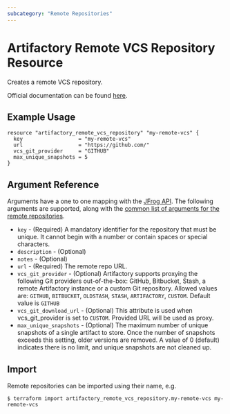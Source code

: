 ```yaml
---
subcategory: "Remote Repositories"
---
```

# Artifactory Remote VCS Repository Resource

Creates a remote VCS repository.

Official documentation can be found [here](https://www.jfrog.com/confluence/display/JFROG/VCS+Repositories).

## Example Usage

```hcl
resource "artifactory_remote_vcs_repository" "my-remote-vcs" {
  key                  = "my-remote-vcs"
  url                  = "https://github.com/"
  vcs_git_provider     = "GITHUB"
  max_unique_snapshots = 5
}
```

## Argument Reference

Arguments have a one to one mapping with the [JFrog API](https://www.jfrog.com/confluence/display/RTF/Repository+Configuration+JSON).
The following arguments are supported, along with the [common list of arguments for the remote repositories](remote.md).

* `key` - (Required) A mandatory identifier for the repository that must be unique. It cannot begin with a number or
  contain spaces or special characters.
* `description` - (Optional)
* `notes` - (Optional)
* `url` - (Required) The remote repo URL.
* `vcs_git_provider` - (Optional) Artifactory supports proxying the following Git providers out-of-the-box: GitHub, Bitbucket,
   Stash, a remote Artifactory instance or a custom Git repository. Allowed values are: `GITHUB`, `BITBUCKET`, `OLDSTASH`,
   `STASH`, `ARTIFACTORY`, `CUSTOM`. Default value is `GITHUB`
* `vcs_git_download_url` - (Optional) This attribute is used when vcs_git_provider is set to `CUSTOM`. Provided URL will be used as proxy.
* `max_unique_snapshots` - (Optional) The maximum number of unique snapshots of a single artifact to store.
   Once the number of snapshots exceeds this setting, older versions are removed.
   A value of 0 (default) indicates there is no limit, and unique snapshots are not cleaned up.

## Import

Remote repositories can be imported using their name, e.g.
```
$ terraform import artifactory_remote_vcs_repository.my-remote-vcs my-remote-vcs
```
